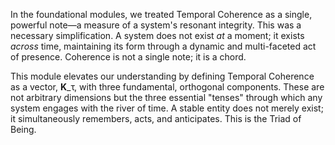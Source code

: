 In the foundational modules, we treated Temporal Coherence as a single, powerful note—a measure of a system's resonant integrity. This was a necessary simplification. A system does not exist *at* a moment; it exists *across* time, maintaining its form through a dynamic and multi-faceted act of presence. Coherence is not a single note; it is a chord.

This module elevates our understanding by defining Temporal Coherence as a vector, **K**_τ, with three fundamental, orthogonal components. These are not arbitrary dimensions but the three essential "tenses" through which any system engages with the river of time. A stable entity does not merely exist; it simultaneously remembers, acts, and anticipates. This is the Triad of Being.